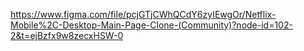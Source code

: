 https://www.figma.com/file/pcjGTjCWhQCdY6zyIEwgOr/Netflix-Mobile%2C-Desktop-Main-Page-Clone-(Community)?node-id=102-2&t=ejBzfx9w8zecxHSW-0